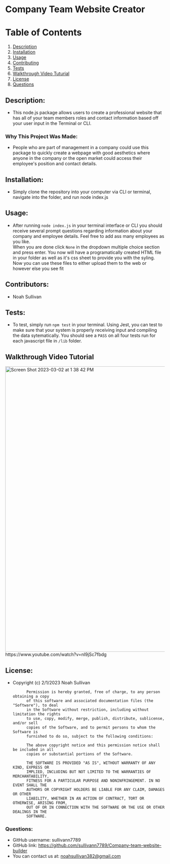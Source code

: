 
# Company Team Website Creator

# Table of Contents
1. [Description](#description)
2. [Installation](#installation)
3. [Usage](#usage)
4. [Contributing](#contributors)
5. [Tests](#tests)
6. [Walkthrough Video Tuturial](#walkthrough)
7. [License](#license)
8. [Questions](#questions)

## Description:
- This node.js package allows users to create a professional website that has all of your team members roles and contact information based off your user input in the Terminal or CLI. 
### Why This Project Was Made:
- People who are part of management in a company could use this package to quickly create a webpage with good aesthetics where anyone in the company or the open market could access their employee's position and contact details. 
        
## Installation:
- Simply clone the repository into your computer via CLI or terminal, navigate into the folder, and run node index.js
        
## Usage:
- After running ```node index.js``` in your terminal interface or CLI you should receive several prompt questions regarding information about your company and employee details. Feel free to add ass many employees as you like. <br> When you are done click ```None``` in the  dropdown multiple choice section and press enter. You now will have a programatically created HTML file in your folder as well as it's css sheet to provide you with the syling. Now you can use these files to either upload them to the web or however else you see fit
        
## Contributors:
- Noah Sullivan
        
## Tests:
- To test, simply run ```npm test``` in your terminal. Using Jest, you can test to make sure that your system is properly receiving input and compiling the data sytematically. You should see a ```PASS``` on all four tests run for each javascript file in ```/lib``` folder.

## Walkthrough Video Tutorial
<img width="900" alt="Screen Shot 2023-03-02 at 1 38 42 PM" src="https://user-images.githubusercontent.com/119015927/222596572-da76ce0b-7043-427a-bb15-08e27a37a761.png">
https://www.youtube.com/watch?v=nI9jSc7fbdg

## License:
- Copyright (c) 2/1/2023 Noah Sullivan

            Permission is hereby granted, free of charge, to any person obtaining a copy
            of this software and associated documentation files (the "Software"), to deal
            in the Software without restriction, including without limitation the rights
            to use, copy, modify, merge, publish, distribute, sublicense, and/or sell
            copies of the Software, and to permit persons to whom the Software is
            furnished to do so, subject to the following conditions:
            
            The above copyright notice and this permission notice shall be included in all
            copies or substantial portions of the Software.
            
            THE SOFTWARE IS PROVIDED "AS IS", WITHOUT WARRANTY OF ANY KIND, EXPRESS OR
            IMPLIED, INCLUDING BUT NOT LIMITED TO THE WARRANTIES OF MERCHANTABILITY,
            FITNESS FOR A PARTICULAR PURPOSE AND NONINFRINGEMENT. IN NO EVENT SHALL THE
            AUTHORS OR COPYRIGHT HOLDERS BE LIABLE FOR ANY CLAIM, DAMAGES OR OTHER
            LIABILITY, WHETHER IN AN ACTION OF CONTRACT, TORT OR OTHERWISE, ARISING FROM,
            OUT OF OR IN CONNECTION WITH THE SOFTWARE OR THE USE OR OTHER DEALINGS IN THE
            SOFTWARE.
        
### Questions:
- GitHub username: sullivann7789
- GitHub link: https://github.com/sullivann7789/Company-team-website-builder
- You can contact us at: noahsullivan382@gmail.com
